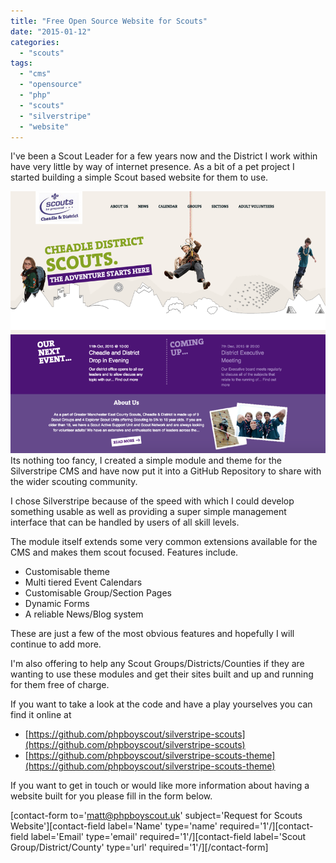 ```yaml
---
title: "Free Open Source Website for Scouts"
date: "2015-01-12"
categories: 
  - "scouts"
tags: 
  - "cms"
  - "opensource"
  - "php"
  - "scouts"
  - "silverstripe"
  - "website"
---
```


I've been a Scout Leader for a few years now and the District I work within have very little by way of internet presence. As a bit of a pet project I started building a simple Scout based website for them to use.

[![scouts-snapshot](images/scouts-snapshot.png)](http://phpboyscout.uk/wp-content/uploads/2015/08/scouts-snapshot.png) <!--more--> Its nothing too fancy, I created a simple module and theme for the Silverstripe CMS and have now put it into a GitHub Repository to share with the wider scouting community.

I chose Silverstripe because of the speed with which I could develop something usable as well as providing a super simple management interface that can be handled by users of all skill levels.

The module itself extends some very common extensions available for the CMS and makes them scout focused. Features include.

- Customisable theme
- Multi tiered Event Calendars
- Customisable Group/Section Pages
- Dynamic Forms
- A reliable News/Blog system

These are just a few of the most obvious features and hopefully I will continue to add more.

I'm also offering to help any Scout Groups/Districts/Counties if they are wanting to use these modules and get their sites built and up and running for them free of charge.

If you want to take a look at the code and have a play yourselves you can find it online at

- [https://github.com/phpboyscout/silverstripe-scouts](https://github.com/phpboyscout/silverstripe-scouts)
- [https://github.com/phpboyscout/silverstripe-scouts-theme](https://github.com/phpboyscout/silverstripe-scouts-theme)

If you want to get in touch or would like more information about having a website built for you please fill in the form below.

\[contact-form to='matt@phpboyscout.uk' subject='Request for Scouts Website'\]\[contact-field label='Name' type='name' required='1'/\]\[contact-field label='Email' type='email' required='1'/\]\[contact-field label='Scout Group/District/County' type='url' required='1'/\]\[/contact-form\]

